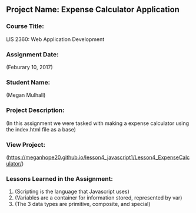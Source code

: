 ## Project Name:  Expense Calculator Application

### Course Title:
LIS 2360:  Web Application Development

### Assignment Date:  
(Feburary 10, 2017)

### Student Name:  
(Megan Mulhall)

### Project Description:
(In this assignment we were tasked with making a expense calculator using the index.html file as a base)

### View Project:
(https://meganhope20.github.io/lesson4_javascript1/Lesson4_ExpenseCalculator/)

### Lessons Learned in the Assignment:
1. (Scripting is the language that Javascript uses)
2. (Variables are a container for information stored, represented by var)
3. (The 3 data types are primitive, composite, and special)
